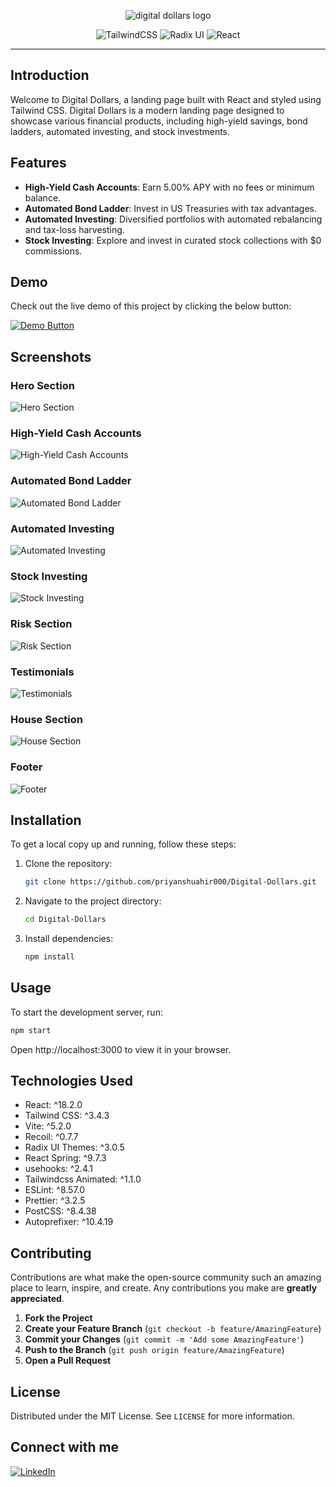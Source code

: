<div align="center">

![digital dollars logo](./public/logo-purple.png)

![TailwindCSS](https://img.shields.io/badge/Tailwind%20CSS-06B6D4.svg?style=for-the-badge&logo=Tailwind-CSS&logoColor=white)
![Radix UI](https://img.shields.io/badge/Radix%20UI-161618.svg?style=for-the-badge&logo=Radix-UI&logoColor=white)
![React](https://img.shields.io/badge/React-61DAFB.svg?style=for-the-badge&logo=React&logoColor=black)

</div>

---

## Introduction

Welcome to Digital Dollars, a landing page built with React and styled using Tailwind CSS. Digital Dollars is a modern landing page designed to showcase various financial products, including high-yield savings, bond ladders, automated investing, and stock investments.

## Features

- **High-Yield Cash Accounts**: Earn 5.00% APY with no fees or minimum balance.
- **Automated Bond Ladder**: Invest in US Treasuries with tax advantages.
- **Automated Investing**: Diversified portfolios with automated rebalancing and tax-loss harvesting.
- **Stock Investing**: Explore and invest in curated stock collections with $0 commissions.

## Demo

Check out the live demo of this project by clicking the below button:

[![Demo Button](https://img.shields.io/badge/Demo-Digital%20Dollars-white?style=for-the-badge&logo=react&color=%23230B59)](https://digitaldollarsbypb.netlify.app/)



## Screenshots

### Hero Section
![Hero Section](./public/demo/hero.png)

### High-Yield Cash Accounts
![High-Yield Cash Accounts](./public/demo/cash-account.png)

### Automated Bond Ladder
![Automated Bond Ladder](./public/demo/automated-bond-ladder.png)

### Automated Investing
![Automated Investing](./public/demo/automated-investing.png)

### Stock Investing
![Stock Investing](./public/demo/stock-investing.png)

### Risk Section
![Risk Section](./public/demo/risk-section.png)

### Testimonials 
![Testimonials](./public/demo/testimonial.png)

### House Section
![House Section](./public/demo/house-section.png)

### Footer
![Footer](./public/demo/footer.png)


## Installation

To get a local copy up and running, follow these steps:

1. Clone the repository:
   ```sh
   git clone https://github.com/priyanshuahir000/Digital-Dollars.git
   ```
2. Navigate to the project directory:
   ```sh
   cd Digital-Dollars
   ```
3. Install dependencies:
   ```sh
   npm install
   ```

## Usage

To start the development server, run:
```sh
npm start
```
Open http://localhost:3000 to view it in your browser.

## Technologies Used
- React: ^18.2.0
- Tailwind CSS: ^3.4.3
- Vite: ^5.2.0
- Recoil: ^0.7.7
- Radix UI Themes: ^3.0.5
- React Spring: ^9.7.3
- usehooks: ^2.4.1
- Tailwindcss Animated: ^1.1.0
- ESLint: ^8.57.0
- Prettier: ^3.2.5
- PostCSS: ^8.4.38
- Autoprefixer: ^10.4.19

## Contributing

Contributions are what make the open-source community such an amazing place to learn, inspire, and create. Any contributions you make are **greatly appreciated**.

1. **Fork the Project**
2. **Create your Feature Branch** (`git checkout -b feature/AmazingFeature`)
3. **Commit your Changes** (`git commit -m 'Add some AmazingFeature'`)
4. **Push to the Branch** (`git push origin feature/AmazingFeature`)
5. **Open a Pull Request**

## License

Distributed under the MIT License. See `LICENSE` for more information.

## Connect with me

[![LinkedIn](https://img.shields.io/badge/LinkedIn-Connect-blue?style=for-the-badge&logo=linkedin)](https://www.linkedin.com/in/priyanshu-baraiya/)


